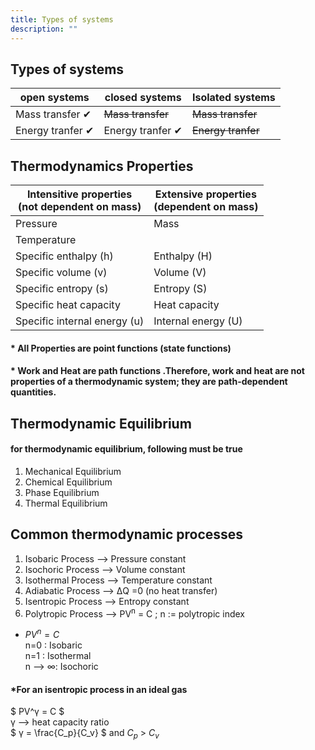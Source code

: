 ```yaml
---
title: Types of systems
description: ""
---
```


## Types of systems
| open systems  | closed systems | Isolated systems |
|-|-|-|
| Mass  transfer ✔  | ~~Mass transfer~~  | ~~Mass transfer~~|
| Energy tranfer ✔ |  Energy tranfer ✔ | ~~Energy tranfer~~ |

## Thermodynamics Properties


| Intensitive properties<br> (not dependent on mass) |Extensive properties <br> (dependent on mass)| 
|-|-|
| Pressure  | Mass | 
| Temperature  |  |
|Specific enthalpy (h)| Enthalpy (H) |
| Specific volume (v)| Volume (V)   |
|Specific entropy (s)| Entropy (S) |
| Specific heat capacity | Heat capacity|
| Specific internal energy (u)| Internal energy (U)| 


#### * All Properties are point functions (state functions)
####  * Work and Heat are path functions .Therefore, work and heat are not properties of a thermodynamic system; they are path-dependent quantities.


## Thermodynamic Equilibrium

#### for thermodynamic equilibrium, following must be true
1. Mechanical Equilibrium
2. Chemical Equilibrium
3. Phase Equilibrium
4. Thermal Equilibrium



## Common thermodynamic processes
1. Isobaric Process --> Pressure constant
2. Isochoric Process --> Volume constant
3. Isothermal Process --> Temperature constant
4. Adiabatic Process -->  ΔQ =0 (no heat transfer)
5. Isentropic Process --> Entropy constant
6. Polytropic Process --> PV<sup>n</sup> = C ;   n := polytropic index


* $PV^n=C$ </br>
n=0 : Isobaric </br>
n=1 : Isothermal </br>
n -->  ∞: Isochoric


#### *For an isentropic process in an ideal gas
$ PV^γ  = C $ </br>
γ  --> heat capacity ratio </br>
$ γ  = \frac{C_p}{C_v} $   and    $C_p$ > $C_v$</br>

